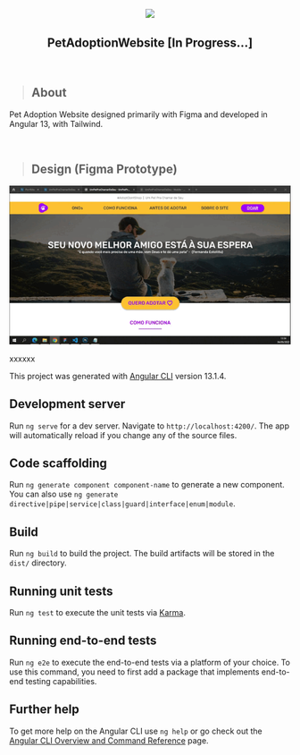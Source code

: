 <p align="center">
<img src="https://i.postimg.cc/MZ16GZ1w/petadoption.png">
</p>

<h2 align="center">PetAdoptionWebsite [In Progress...]</h2>

<br/>

>## About
Pet Adoption Website designed primarily with Figma and developed in Angular 13, with Tailwind.

<br/>

>## Design (Figma Prototype)
<img src="https://github.com/giselle-ferreira/PetAdoptionWebsite/blob/main/src/assets/gif/design-adoption-website.gif">

<br/>

xxxxxx

This project was generated with [Angular CLI](https://github.com/angular/angular-cli) version 13.1.4.

## Development server

Run `ng serve` for a dev server. Navigate to `http://localhost:4200/`. The app will automatically reload if you change any of the source files.

## Code scaffolding

Run `ng generate component component-name` to generate a new component. You can also use `ng generate directive|pipe|service|class|guard|interface|enum|module`.

## Build

Run `ng build` to build the project. The build artifacts will be stored in the `dist/` directory.

## Running unit tests

Run `ng test` to execute the unit tests via [Karma](https://karma-runner.github.io).

## Running end-to-end tests

Run `ng e2e` to execute the end-to-end tests via a platform of your choice. To use this command, you need to first add a package that implements end-to-end testing capabilities.

## Further help

To get more help on the Angular CLI use `ng help` or go check out the [Angular CLI Overview and Command Reference](https://angular.io/cli) page.
